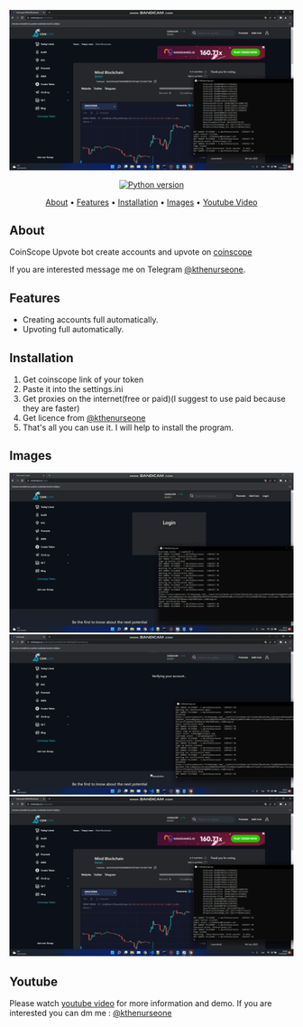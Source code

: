 <p align="center"><a href="https://youtu.be/buYaRRl3yp4" target="_blank"><img src="https://github.com/kthenurseone-dev/coinscope_upvote_bot/blob/main/video/3.png?raw=true"></a></p>

<p align="center">
    <a href="https://www.python.org/downloads/release/python-380/"><img src="https://img.shields.io/badge/python-3.8-blue.svg?style=plastic" alt="Python version"></a>
</p>

<p align="center">
  <a href="#about">About</a>
  •
  <a href="#features">Features</a>
  •
  <a href="#installation">Installation</a>
  •
  <a href="#images">Images</a>
  •
  <a href="#youtube">Youtube Video</a>
</p>

## About
CoinScope Upvote bot create accounts and upvote on [coinscope](https://coinscope.co/)

If you are interested message me on Telegram [@kthenurseone](https://t.me/kthenurseone). 

## Features
- Creating accounts full automatically.
- Upvoting full automatically.



## Installation
1) Get coinscope link of your token
2) Paste it into the settings.ini
3) Get proxies on the internet(free or paid)(I suggest to use paid because they are faster)
4) Get licence from [@kthenurseone](https://t.me/kthenurseone)
5) That's all you can use it.
I will help to install the program.


## Images
![coinscope_upvote_bot](https://github.com/kthenurseone-dev/coinscope_upvote_bot/blob/main/video/1.png?raw=true)
![coinscope_upvote_bot](https://github.com/kthenurseone-dev/coinscope_upvote_bot/blob/main/video/2.png?raw=true)
![coinscope_upvote_bot](https://github.com/kthenurseone-dev/coinscope_upvote_bot/blob/main/video/3.png?raw=true)



## Youtube
Please watch [youtube video](https://youtu.be/buYaRRl3yp4) for more information and demo. If you are interested you can dm me : [@kthenurseone](https://t.me/kthenurseone)
